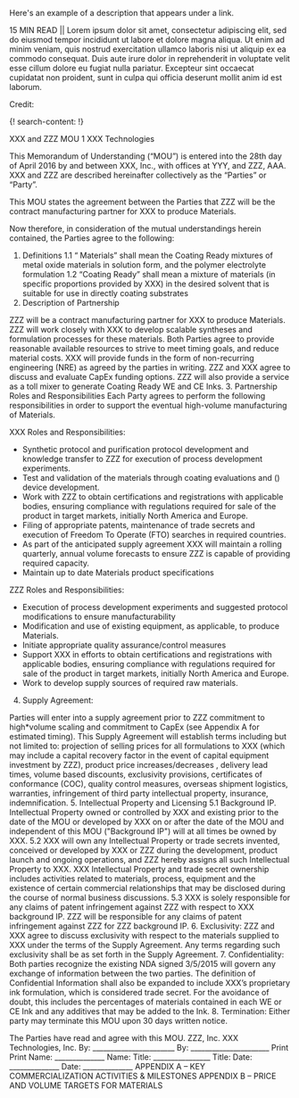 Here's an example of a description that appears under a link.

15 MIN READ || Lorem ipsum dolor sit amet, consectetur adipiscing elit, sed do eiusmod tempor incididunt ut labore et dolore magna aliqua. Ut enim ad minim veniam, quis nostrud exercitation ullamco laboris nisi ut aliquip ex ea commodo consequat. Duis aute irure dolor in reprehenderit in voluptate velit esse cillum dolore eu fugiat nulla pariatur. Excepteur sint occaecat cupidatat non proident, sunt in culpa qui officia deserunt mollit anim id est laborum.

Credit: []()

{! search-content: !}


XXX and ZZZ MOU 1
XXX Technologies

This Memorandum of Understanding (“MOU”) is entered into the 28th day of April 2016 by and between XXX, Inc., with offices at YYY, and ZZZ, AAA. XXX and ZZZ are described hereinafter collectively as the “Parties” or “Party”. 

This MOU states the agreement between the Parties that ZZZ will be the contract manufacturing partner for XXX to produce Materials.

Now therefore, in consideration of the mutual understandings herein contained, the Parties agree to the following:

1. Definitions
1.1 “ Materials” shall mean the Coating Ready mixtures of metal oxide materials in solution form, and the polymer electrolyte formulation
1.2 “Coating Ready” shall mean a mixture of materials (in specific proportions provided by XXX) in the desired solvent that is suitable for use in directly coating substrates
2. Description of Partnership

ZZZ will be a contract manufacturing partner for XXX to produce Materials. ZZZ will work closely with XXX to develop scalable syntheses and formulation processes for these materials. Both Parties agree to provide reasonable available resources to strive to meet timing goals, and reduce material costs. XXX will provide funds in the form of non-recurring engineering (NRE) as agreed by the parties in writing. ZZZ and XXX agree to discuss and evaluate CapEx funding options. ZZZ will also provide a service as a toll mixer to generate Coating Ready WE and CE Inks.
3. Partnership Roles and Responsibilities
Each Party agrees to perform the following responsibilities in order to support the eventual high-volume manufacturing of Materials.

XXX Roles and Responsibilities:
* Synthetic protocol and purification protocol development and knowledge transfer to ZZZ for execution of process development experiments.
* Test and validation of the materials through coating evaluations and () device development.
* Work with ZZZ to obtain certifications and registrations with applicable bodies, ensuring compliance with regulations required for sale of the product in target markets, initially North America and Europe.
* Filing of appropriate patents, maintenance of trade secrets and execution of Freedom To Operate (FTO) searches in required countries.
* As part of the anticipated supply agreement XXX will maintain a rolling quarterly, annual volume forecasts to ensure ZZZ is capable of providing required capacity.
* Maintain up to date Materials product specifications 

ZZZ Roles and Responsibilities:
* Execution of process development experiments and suggested protocol modifications to ensure manufacturability
* Modification and use of existing equipment, as applicable, to produce Materials.
* Initiate appropriate quality assurance/control measures
* Support XXX in efforts to obtain certifications and registrations with applicable bodies, ensuring compliance with regulations required for sale of the product in target markets, initially North America and Europe.
* Work to develop supply sources of required raw materials.

4. Supply Agreement:

Parties will enter into a supply agreement prior to ZZZ commitment to high*volume scaling and commitment to CapEx (see Appendix A for estimated timing). This Supply Agreement will establish terms including but not limited to: projection of selling prices for all formulations to XXX (which may include a capital recovery factor in the event of capital equipment investment by ZZZ), product price increases/decreases , delivery lead times, volume based discounts, exclusivity provisions, certificates of conformance (COC), quality control measures, overseas shipment logistics, warranties, infringement of third party intellectual property, insurance, indemnification.
5. Intellectual Property and Licensing
5.1 Background IP. Intellectual Property owned or controlled by XXX and existing prior to the date of the MOU or developed by XXX on or after the date of the MOU and independent of this MOU ("Background IP") will at all times be owned by XXX.
5.2 XXX will own any Intellectual Property or trade secrets invented, conceived or developed by XXX or ZZZ during the development, product launch and ongoing operations, and ZZZ hereby assigns all such Intellectual Property to XXX. XXX Intellectual Property and trade secret ownership includes activities related to materials, process, equipment and the existence of certain commercial relationships that may be disclosed during the course of normal business discussions.
5.3 XXX is solely responsible for any claims of patent infringement against ZZZ with respect to XXX background IP. ZZZ will be responsible for any claims of patent infringement against ZZZ for ZZZ background IP. 
6. Exclusivity: ZZZ and XXX agree to discuss exclusivity with respect to the materials supplied to XXX under the terms of the Supply Agreement. Any terms regarding such exclusivity shall be as set forth in the Supply Agreement.
7. Confidentiality: Both parties recognize the existing NDA signed 3/5/2015 will govern any exchange of information between the two parties. The definition of Confidential Information shall also be expanded to include XXX’s proprietary ink formulation, which is considered trade secret. For the avoidance of doubt, this includes the percentages of materials contained in each WE or CE Ink and any additives that may be added to the Ink.
8. Termination: Either party may terminate this MOU upon 30 days written notice. 

The Parties have read and agree with this MOU.
ZZZ, Inc. XXX Technologies, Inc.
By: _______________________ By: ______________________
Print Print
Name: ______________ Name:
Title: ________________ Title:
Date: ______________ Date: ______________
APPENDIX A – KEY COMMERCIALIZATION ACTIVITIES & MILESTONES
APPENDIX B – PRICE AND VOLUME TARGETS FOR MATERIALS
